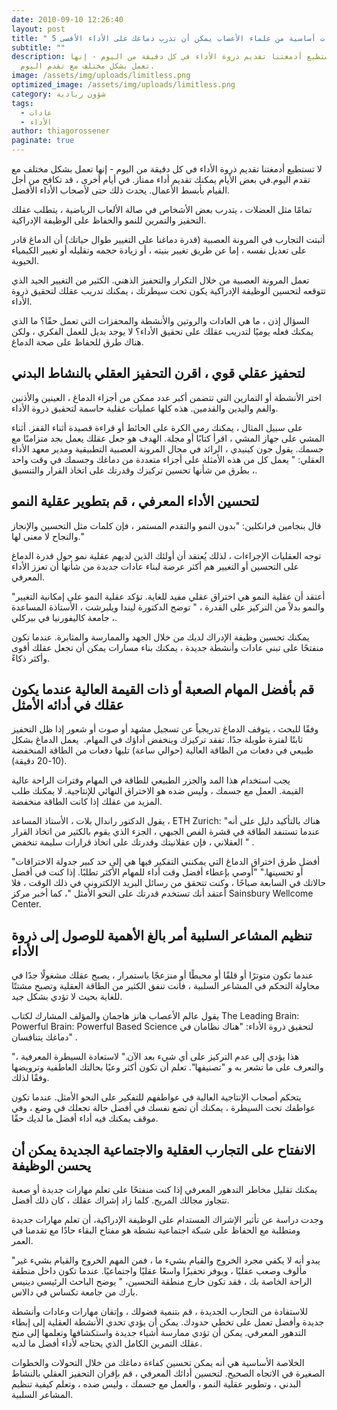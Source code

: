 ```yaml
---
date: 2010-09-10 12:26:40
layout: post
title: " 5 عادات أساسية من علماء الأعصاب يمكن أن تدرب دماغك على الأداء الأقصى"
subtitle: ""
description: لا تستطيع أدمغتنا تقديم ذروة الأداء في كل دقيقة من اليوم - إنها
  تعمل بشكل مختلف مع تقدم اليوم.
image: /assets/img/uploads/limitless.png
optimized_image: /assets/img/uploads/limitless.png
category: شؤون ريادية
tags:
  - عادات
  - الأداء
author: thiagorossener
paginate: true
---
```

لا تستطيع أدمغتنا تقديم ذروة الأداء في كل دقيقة من اليوم - إنها تعمل بشكل مختلف مع تقدم اليوم.في بعض الأيام يمكنك تقديم أداء ممتاز. في أيام أخرى ، قد تكافح من أجل القيام بأبسط الأعمال. يحدث ذلك حتى لأصحاب الأداء الأفضل.

تمامًا مثل العضلات ، يتدرب بعض الأشخاص في صالة الألعاب الرياضية ، يتطلب عقلك التحفيز والتمرين للنمو والحفاظ على الوظيفة الإدراكية.

أثبتت التجارب في المرونة العصبية (قدرة دماغنا على التغيير طوال حياتك) أن الدماغ قادر على تعديل نفسه ، إما عن طريق تغيير بنيته ، أو زيادة حجمه وتقليله أو تغيير الكيمياء الحيوية. 

تعمل المرونة العصبية من خلال التكرار والتحفيز الذهني. الكثير من التغيير الجيد الذي تتوقعه لتحسين الوظيفة الإدراكية يكون تحت سيطرتك ،  يمكنك تدريب عقلك لتحقيق ذروة الأداء.

السؤال إذن ، ما هي العادات والروتين والأنشطة والمحفزات التي تعمل حقًا؟ ما الذي يمكنك فعله يوميًا لتدريب عقلك على تحقيق الأداء؟ لا يوجد بديل للعمل الفكري ، ولكن هناك طرق للحفاظ على صحة الدماغ.

## لتحفيز عقلي قوي ، اقرن التحفيز العقلي بالنشاط البدني 

اختر الأنشطة أو التمارين التي تتضمن أكبر عدد ممكن من أجزاء الدماغ ، العينين والأذنين والفم واليدين والقدمين. هذه كلها عمليات عقلية حاسمة لتحقيق ذروة الأداء.

على سبيل المثال ، يمكنك رمي الكرة على الحائط أو قراءة قصيدة أثناء القفز. أثناء المشي على جهاز المشي ، اقرأ كتابًا أو مجلة. الهدف هو جعل عقلك يعمل بجد متزامنًا مع جسمك. يقول جون كينيدي ، الرائد في مجال المرونة العصبية التطبيقية ومدير معهد الأداء العقلي: " يعمل كل من هذه الأمثلة على أجزاء متعددة من دماغك وجسمك في وقت واحد ، بطرق من شأنها تحسين تركيزك وقدرتك على اتخاذ القرار والتنسيق.  

## لتحسين الأداء المعرفي ، قم بتطوير عقلية النمو

قال بنجامين فرانكلين: "بدون النمو والتقدم المستمر ، فإن كلمات مثل التحسين والإنجاز والنجاح لا معنى لها."

توجه العقليات الإجراءات ، لذلك يُعتقد أن أولئك الذين لديهم عقلية نمو حول قدرة الدماغ على التحسين أو التغيير هم أكثر عرضة لبناء عادات جديدة من شأنها أن تعزز الأداء المعرفي.

"أعتقد أن عقلية النمو هي اختراق عقلي مفيد للغاية. تؤكد عقلية النمو على إمكانية التغيير والنمو بدلاً من التركيز على القدرة ، " توضح الدكتورة ليندا ويلبرشت ، الأستاذة المساعدة ، جامعة كاليفورنيا في بيركلي.  

يمكنك تحسين وظيفة الإدراك لديك من خلال الجهد والممارسة والمثابرة. عندما تكون منفتحًا على تبني عادات وأنشطة جديدة ، يمكنك بناء مسارات يمكن أن تجعل عقلك أقوى وأكثر ذكاءً.

## قم بأفضل المهام الصعبة أو ذات القيمة العالية عندما يكون عقلك في أدائه الأمثل

وفقًا للبحث ، يتوقف الدماغ تدريجياً عن تسجيل مشهد أو صوت أو شعور إذا ظل التحفيز ثابتًا لفترة طويلة جدًا. تفقد تركيزك وينخفض ​​أداؤك في المهام.  يعمل الدماغ بشكل طبيعي في دفعات من الطاقة العالية (حوالي ساعة) تليها دفعات من الطاقة المنخفضة (10-20 دقيقة).

يجب استخدام هذا المد والجزر الطبيعي للطاقة في المهام وفترات الراحة عالية القيمة. العمل مع جسمك ، وليس ضده هو الاختراق النهائي للإنتاجية. لا يمكنك طلب المزيد من عقلك إذا كانت الطاقة منخفضة.

يقول الدكتور راندال بلات ، الأستاذ المساعد ، ETH Zurich: "هناك بالتأكيد دليل على أنه عندما تستنفد الطاقة في قشرة الفص الجبهي ، الجزء الذي يقوم بالكثير من اتخاذ القرار العقلاني ، فإن عقلانيتك وقدرتك على اتخاذ قرارات سليمة تنخفض " .  

"أفضل طرق اختراق الدماغ التي يمكنني التفكير فيها هي إلى حد كبير جدولة الاختراقات أو تحسينها." "أوصي بإعطاء أفضل وقت أداء للمهام الأكثر تطلبًا. إذا كنت في أفضل حالاتك في السابعة صباحًا ، وكنت تتحقق من رسائل البريد الإلكتروني في ذلك الوقت ، فلا أعتقد أنك تستخدم قدرتك على النحو الأمثل "، كما أخبر مركز Sainsbury Wellcome Center.  

## تنظيم المشاعر السلبية أمر بالغ الأهمية للوصول إلى ذروة الأداء

عندما تكون متوترًا أو قلقًا أو محبطًا أو منزعجًا باستمرار ، يصبح عقلك مشغولًا جدًا في محاولة التحكم في المشاعر السلبية ، فأنت تنفق الكثير من الطاقة العقلية وتصبح مشتتًا للغاية بحيث لا تؤدي بشكل جيد.

يقول عالم الأعصاب هانز هاجمان والمؤلف المشارك لكتاب The Leading Brain: Powerful Brain: Powerful Based Science لتحقيق ذروة الأداء: "هناك نظامان في دماغك يتنافسان" .   

"هذا يؤدي إلى عدم التركيز على أي شيء بعد الآن." لاستعادة السيطرة المعرفية ، والتعرف على ما تشعر به و "تصنيفها". تعلم أن تكون أكثر وعيًا بحالتك العاطفية وترويضها وفقًا لذلك.

يتحكم أصحاب الإنتاجية العالية في عواطفهم للتفكير على النحو الأمثل. عندما تكون عواطفك تحت السيطرة ، يمكنك أن تضع نفسك في أفضل حالة تجعلك في وضع ، وفي موقف يمكنك فيه أداء أفضل ما لديك حقًا.

## الانفتاح على التجارب العقلية والاجتماعية الجديدة يمكن أن يحسن الوظيفة

يمكنك تقليل مخاطر التدهور المعرفي إذا كنت منفتحًا على تعلم مهارات جديدة أو صعبة تتجاوز مجالك المريح. كلما زاد إشراك عقلك ، كان ذلك أفضل.

وجدت دراسة عن تأثير الإشراك المستدام على الوظيفة الإدراكية،  أن تعلم مهارات جديدة ومتطلبة مع الحفاظ على شبكة اجتماعية نشطة هو مفتاح البقاء حادًا مع تقدمنا ​​في العمر.  

"يبدو أنه لا يكفي مجرد الخروج والقيام بشيء ما ، فمن المهم الخروج والقيام بشيء غير مألوف وصعب عقليًا ، ويوفر تحفيزًا واسعًا عقليًا واجتماعيًا. عندما تكون داخل منطقة الراحة الخاصة بك ، فقد تكون خارج منطقة التحسين، " يوضح الباحث الرئيسي دينيس بارك من جامعة تكساس في دالاس. 

للاستفادة من التجارب الجديدة ، قم بتنمية فضولك ، وإتقان مهارات وعادات وأنشطة جديدة وأفضل تعمل على تخطي حدودك. يمكن أن يؤدي تحدي الأنشطة العقلية إلى إبطاء التدهور المعرفي. يمكن أن تؤدي ممارسة أشياء جديدة واستكشافها وتعلمها إلى منح عقلك التمرين الكامل الذي يحتاجه لأداء أفضل ما لديه.

الخلاصة الأساسية هي أنه يمكن تحسين كفاءة دماغك من خلال التحولات والخطوات الصغيرة في الاتجاه الصحيح. لتحسين أدائك المعرفي ، قم بإقران التحفيز العقلي بالنشاط البدني ، وتطوير عقلية النمو ، والعمل مع جسمك ، وليس ضده ، وتعلم كيفية تنظيم المشاعر السلبية.